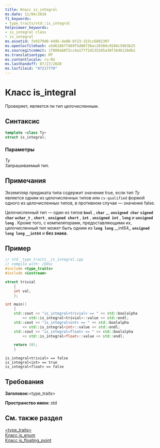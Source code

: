 ```yaml
---
title: Класс is_integral
ms.date: 11/04/2016
f1_keywords:
- type_traits/std::is_integral
helpviewer_keywords:
- is_integral class
- is_integral
ms.assetid: fe9279d0-4495-4e88-bf23-153cc6602397
ms.openlocfilehash: a3d618b77d69f5d80736ac20304c9184c5963b25
ms.sourcegitcommit: 1f009ab0f2cc4a177f2d1353d5a38f164612bdb1
ms.translationtype: MT
ms.contentlocale: ru-RU
ms.lasthandoff: 07/27/2020
ms.locfileid: "87217770"
---
```

# <a name="is_integral-class"></a>Класс is_integral

Проверяет, является ли тип целочисленным.

## <a name="syntax"></a>Синтаксис

```cpp
template <class Ty>
struct is_integral;
```

### <a name="parameters"></a>Параметры

*Ty*\
Запрашиваемый тип.

## <a name="remarks"></a>Примечания

Экземпляр предиката типа содержит значение true, если тип *Ty* является одним из целочисленных типов или `cv-qualified` формой одного из целочисленных типов, в противном случае — значение false.

Целочисленный тип — один из типов **`bool`** , **`char`** ,,, **`unsigned char`** **`signed char`** **`wchar_t`** , **`short`** , **`unsigned short`** , **`int`** , **`unsigned int`** , **`long`** и **`unsigned long`** . Кроме того, с компиляторами, предоставляющими их, целочисленный тип может быть одним из **`long long`** __int64,, **`unsigned long long`** **`__int64`** и **без знака**.

## <a name="example"></a>Пример

```cpp
// std__type_traits__is_integral.cpp
// compile with: /EHsc
#include <type_traits>
#include <iostream>

struct trivial
    {
    int val;
    };

int main()
    {
    std::cout << "is_integral<trivial> == " << std::boolalpha
        << std::is_integral<trivial>::value << std::endl;
    std::cout << "is_integral<int> == " << std::boolalpha
        << std::is_integral<int>::value << std::endl;
    std::cout << "is_integral<float> == " << std::boolalpha
        << std::is_integral<float>::value << std::endl;

    return (0);
    }
```

```Output
is_integral<trivial> == false
is_integral<int> == true
is_integral<float> == false
```

## <a name="requirements"></a>Требования

**Заголовок:**\<type_traits>

**Пространство имен:** std

## <a name="see-also"></a>См. также раздел

[<type_traits>](../standard-library/type-traits.md)\
[Класс is_enum](../standard-library/is-enum-class.md)\
[Класс is_floating_point](../standard-library/is-floating-point-class.md)
